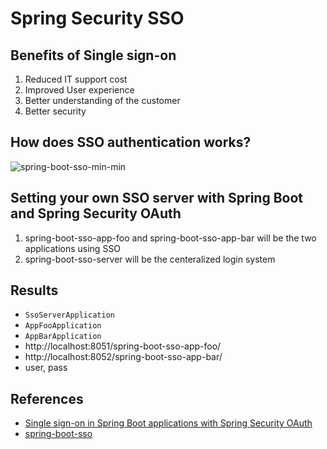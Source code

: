# Spring Security SSO

## Benefits of Single sign-on
1. Reduced IT support cost
1. Improved User experience
1. Better understanding of the customer
1. Better security

## How does SSO authentication works?
![spring-boot-sso-min-min](https://www.wailian.work/images/2019/06/21/spring-boot-sso-min-min.png)

## Setting your own SSO server with Spring Boot and Spring Security OAuth
1. spring-boot-sso-app-foo and spring-boot-sso-app-bar will be the two applications using SSO
1. spring-boot-sso-server will be the centeralized login system

## Results
- `SsoServerApplication`
- `AppFooApplication`
- `AppBarApplication`
- http://localhost:8051/spring-boot-sso-app-foo/
- http://localhost:8052/spring-boot-sso-app-bar/
- user, pass

## References
- [Single sign-on in Spring Boot applications with Spring Security OAuth](https://shekhargulati.com/2018/02/15/single-sign-on-in-spring-boot-applications-with-spring-security-oauth/)
- [spring-boot-sso](https://github.com/shekhargulati/spring-boot-sso)